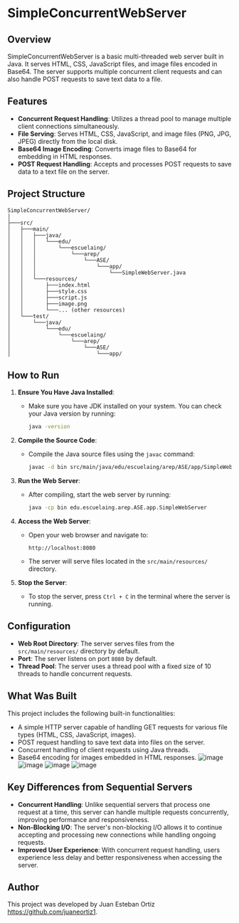 # SimpleConcurrentWebServer

## Overview
SimpleConcurrentWebServer is a basic multi-threaded web server built in Java. It serves HTML, CSS, JavaScript files, and image files encoded in Base64. The server supports multiple concurrent client requests and can also handle POST requests to save text data to a file.

## Features
- **Concurrent Request Handling**: Utilizes a thread pool to manage multiple client connections simultaneously.
- **File Serving**: Serves HTML, CSS, JavaScript, and image files (PNG, JPG, JPEG) directly from the local disk.
- **Base64 Image Encoding**: Converts image files to Base64 for embedding in HTML responses.
- **POST Request Handling**: Accepts and processes POST requests to save data to a text file on the server.

## Project Structure
```
SimpleConcurrentWebServer/
│
├───src/
│   ├───main/
│   │   ├───java/
│   │   │   └───edu/
│   │   │       └───escuelaing/
│   │   │           └───arep/
│   │   │               └───ASE/
│   │   │                   └───app/
│   │   │                       └───SimpleWebServer.java
│   │   └───resources/
│   │       ├───index.html
│   │       ├───style.css
│   │       ├───script.js
│   │       ├───image.png
│   │       └───... (other resources)
│   └───test/
│       └───java/
│           └───edu/
│               └───escuelaing/
│                   └───arep/
│                       └───ASE/
│                           └───app/
```


## How to Run

1. **Ensure You Have Java Installed**:
   - Make sure you have JDK installed on your system. You can check your Java version by running:
     ```bash
     java -version
     ```
     
2. **Compile the Source Code**:
   - Compile the Java source files using the `javac` command:
     ```bash
     javac -d bin src/main/java/edu/escuelaing/arep/ASE/app/SimpleWebServer.java
     ```

3. **Run the Web Server**:
   - After compiling, start the web server by running:
     ```bash
     java -cp bin edu.escuelaing.arep.ASE.app.SimpleWebServer
     ```

4. **Access the Web Server**:
   - Open your web browser and navigate to:
     ```
     http://localhost:8080
     ```
   - The server will serve files located in the `src/main/resources/` directory.

5. **Stop the Server**:
   - To stop the server, press `Ctrl + C` in the terminal where the server is running.

## Configuration
- **Web Root Directory**: The server serves files from the `src/main/resources/` directory by default.
- **Port**: The server listens on port `8080` by default.
- **Thread Pool**: The server uses a thread pool with a fixed size of 10 threads to handle concurrent requests.

## What Was Built
This project includes the following built-in functionalities:
- A simple HTTP server capable of handling GET requests for various file types (HTML, CSS, JavaScript, images).
- POST request handling to save text data into files on the server.
- Concurrent handling of client requests using Java threads.
- Base64 encoding for images embedded in HTML responses.
![image](https://github.com/user-attachments/assets/63a4532c-34d3-45f4-b30f-9c373c505ee3)
![image](https://github.com/user-attachments/assets/83e7b049-55b5-415f-94be-0dc0403f5a90)
![image](https://github.com/user-attachments/assets/311325fb-3abc-45a0-b5ec-164b547aaf4c)
![image](https://github.com/user-attachments/assets/4be3a49f-712b-4cea-937c-b396e81bd338)


## Key Differences from Sequential Servers
- **Concurrent Handling**: Unlike sequential servers that process one request at a time, this server can handle multiple requests concurrently, improving performance and responsiveness.
- **Non-Blocking I/O**: The server's non-blocking I/O allows it to continue accepting and processing new connections while handling ongoing requests.
- **Improved User Experience**: With concurrent request handling, users experience less delay and better responsiveness when accessing the server.

## Author
This project was developed by Juan Esteban Ortiz https://github.com/juaneortiz1.
